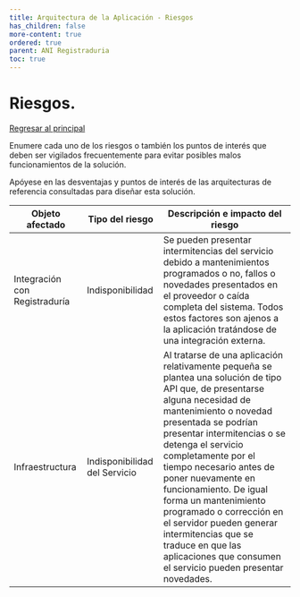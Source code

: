 ```yaml
---
title: Arquitectura de la Aplicación - Riesgos
has_children: false
more-content: true
ordered: true
parent: ANI Registraduria 
toc: true
---
```


# Riesgos.

[Regresar al principal](../../plantilla-arquitectura-aplicacion.html)

Enumere cada uno de los riesgos o también los puntos de interés que deben ser vigilados frecuentemente para evitar posibles malos funcionamientos de la solución.

Apóyese en las desventajas y puntos de interés de las arquitecturas de referencia consultadas para diseñar esta solución.


| Objeto  afectado        | Tipo del riesgo            | Descripción e impacto del riesgo                             |
| ----------------------- | -------------------------- | ------------------------------------------------------------ |
|Integración con Registraduría|Indisponibilidad|Se pueden presentar intermitencias del servicio debido a mantenimientos programados o no, fallos o novedades presentados en el proveedor o caída completa del sistema. Todos estos factores son ajenos a la aplicación tratándose de una integración externa.|
|Infraestructura|Indisponibilidad del Servicio|Al tratarse de una aplicación relativamente pequeña se plantea una solución de tipo API que, de presentarse alguna necesidad de mantenimiento o novedad presentada se podrían presentar intermitencias o se detenga el servicio completamente por el tiempo necesario antes de poner nuevamente en funcionamiento. De igual forma un mantenimiento programado o corrección en el servidor pueden generar intermitencias que se traduce en que las aplicaciones que consumen el servicio pueden presentar novedades.|
